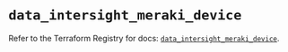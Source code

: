 # `data_intersight_meraki_device`

Refer to the Terraform Registry for docs: [`data_intersight_meraki_device`](https://registry.terraform.io/providers/ciscodevnet/intersight/1.0.71/docs/data-sources/meraki_device).
